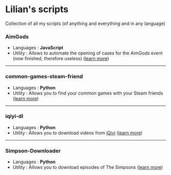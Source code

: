 # Lilian's scripts
Collection of all my scripts (of anything and everything and in any language)


### AimGods

  - Languages : **JavaScript**
  - Utility : Allows to automate the opening of cases for the AimGods event (now finished, therefore useless) ([learn more](/AimGods/))
  
<hr/>

### common-games-steam-friend

  - Languages : **Python**
  - Utility : Allows you to find your common games with your Steam friends ([learn more](/common-games-steam-friend/))
  
<hr/>

### iqiyi-dl

  - Languages : **Python**
  - Utility : Allows you to download videos from [iQiyi](https://iq.com) ([learn more](/iqiyi-dl/))
  
<hr/>

### Simpson-Downloader

  - Languages : **Python**
  - Utility : Allows you to download episodes of The Simpsons ([learn more](/Simpson-Downloader/))
